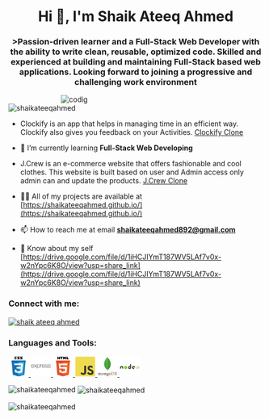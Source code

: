 <h1 align="center">Hi 👋, I'm Shaik Ateeq Ahmed</h1>
<h3 align="center">>Passion-driven learner and a Full-Stack Web Developer with the ability to write clean, reusable, optimized code. Skilled and experienced at building and maintaining Full-Stack based web applications. Looking forward to joining a progressive and challenging work environment</h3>

<img align="right" alt="codig" width="400" src = "https://encrypted-tbn0.gstatic.com/images?q=tbn:ANd9GcSc5Ev05kc4KX43WsSj_OavXxMWEAfLG1c0Zw&usqp=CAU">

<p align="left"> <img src="https://komarev.com/ghpvc/?username=shaikateeqahmed&label=Profile%20views&color=0e75b6&style=flat" alt="shaikateeqahmed" /> </p>

- Clockify is an app that helps in managing time in an efficient way. Clockify also gives you feedback on your Activities. [Clockify Clone](https://brilliant-hummingbird-53d930.netlify.app/)

- 🌱 I’m currently learning **Full-Stack Web Developing**

- J.Crew is an e-commerce website that offers fashionable and cool clothes. This website is built based on user and Admin access only admin can and update the products. [J.Crew Clone](https://aesthetic-capybara-e0c08f.netlify.app/)

- 👨‍💻 All of my projects are available at [https://shaikateeqahmed.github.io/](https://shaikateeqahmed.github.io/)

- 📫 How to reach me at email **shaikateeqahmed892@gmail.com**

- 📄 Know about my self [https://drive.google.com/file/d/1iHCJIYmT187WV5LAf7v0x-w2nYpc6K8O/view?usp=share_link](https://drive.google.com/file/d/1iHCJIYmT187WV5LAf7v0x-w2nYpc6K8O/view?usp=share_link)

<h3 align="left">Connect with me:</h3>
<p align="left">
<a href="https://linkedin.com/in/shaik ateeq ahmed" target="blank"><img align="center" src="https://raw.githubusercontent.com/rahuldkjain/github-profile-readme-generator/master/src/images/icons/Social/linked-in-alt.svg" alt="shaik ateeq ahmed" height="30" width="40" /></a>
</p>

<h3 align="left">Languages and Tools:</h3>
<p align="left"> <a href="https://www.w3schools.com/css/" target="_blank" rel="noreferrer"> <img src="https://raw.githubusercontent.com/devicons/devicon/master/icons/css3/css3-original-wordmark.svg" alt="css3" width="40" height="40"/> </a> <a href="https://expressjs.com" target="_blank" rel="noreferrer"> <img src="https://raw.githubusercontent.com/devicons/devicon/master/icons/express/express-original-wordmark.svg" alt="express" width="40" height="40"/> </a> <a href="https://www.w3.org/html/" target="_blank" rel="noreferrer"> <img src="https://raw.githubusercontent.com/devicons/devicon/master/icons/html5/html5-original-wordmark.svg" alt="html5" width="40" height="40"/> </a> <a href="https://developer.mozilla.org/en-US/docs/Web/JavaScript" target="_blank" rel="noreferrer"> <img src="https://raw.githubusercontent.com/devicons/devicon/master/icons/javascript/javascript-original.svg" alt="javascript" width="40" height="40"/> </a> <a href="https://www.mongodb.com/" target="_blank" rel="noreferrer"> <img src="https://raw.githubusercontent.com/devicons/devicon/master/icons/mongodb/mongodb-original-wordmark.svg" alt="mongodb" width="40" height="40"/> </a> <a href="https://nodejs.org" target="_blank" rel="noreferrer"> <img src="https://raw.githubusercontent.com/devicons/devicon/master/icons/nodejs/nodejs-original-wordmark.svg" alt="nodejs" width="40" height="40"/> </a> </p>

<p><img align="left" src="https://github-readme-stats.vercel.app/api/top-langs?username=shaikateeqahmed&show_icons=true&locale=en&layout=compact" alt="shaikateeqahmed" /></p>

<p>&nbsp;<img align="center" src="https://github-readme-stats.vercel.app/api?username=shaikateeqahmed&show_icons=true&locale=en" alt="shaikateeqahmed" /></p>

<p><img align="center" src="https://github-readme-streak-stats.herokuapp.com/?user=shaikateeqahmed&" alt="shaikateeqahmed" /></p>
